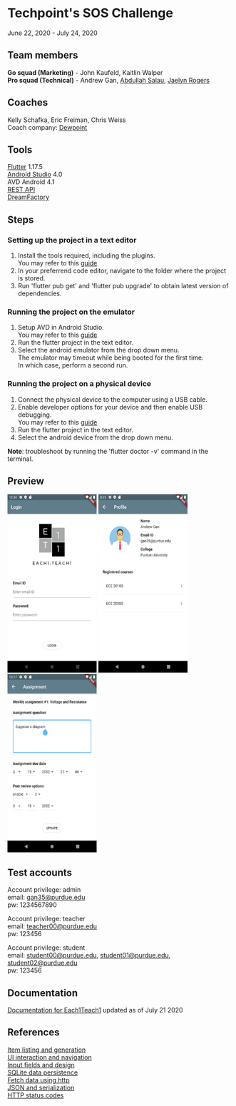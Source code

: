 # Techpoint's SOS Challenge
June 22, 2020 - July 24, 2020  

## Team members  
**Go squad (Marketing)** - John Kaufeld, Kaitlin Walper  
**Pro squad (Technical)** - Andrew Gan, [Abdullah Salau](https://github.com/abdullah-salau), [Jaelyn Rogers](https://github.com/jrogers230)  

## Coaches
Kelly Schafka, Eric Freiman, Chris Weiss  
Coach company: [Dewpoint](https://www.dewpoint.com/)  

## Tools
[Flutter](https://flutter.dev/docs) 1.17.5  
[Android Studio](https://developer.android.com/studio) 4.0  
AVD Android 4.1  
[REST API](https://restfulapi.net/)  
[DreamFactory](https://www.dreamfactory.com/)

## Steps
### Setting up the project in a text editor
1. Install the tools required, including the plugins.  
You may refer to this [guide](https://flutter.dev/docs/get-started/install)  
2. In your preferrend code editor, navigate to the folder where the project is stored.  
3. Run 'flutter pub get' and 'flutter pub upgrade' to obtain latest version of dependencies.  
### Running the project on the emulator 
1. Setup AVD in Android Studio.  
You may refer to this [guide](https://developer.android.com/studio/run/managing-avds)  
2. Run the flutter project in the text editor.
3. Select the android emulator from the drop down menu.  
The emulator may timeout while being booted for the first time.  
In which case, perform a second run.
### Running the project on a physical device
1. Connect the physical device to the computer using a USB cable.
2. Enable developer options for your device and then enable USB debugging.  
You may refer to this [guide](https://developer.android.com/studio/debug/dev-options)
3. Run the flutter project in the text editor.
4. Select the android device from the drop down menu.  
  
**Note**: troubleshoot by running the 'flutter doctor -v' command in the terminal.

## Preview
<kbd><img src="https://github.com/Andrew-Gan/techpoint-sos/blob/master/img/preview_login.png" width=200 height=400 /></kbd>
<kbd><img src="https://github.com/Andrew-Gan/techpoint-sos/blob/master/img/preview_profile.png" width=200 height=400 /></kbd>
<kbd><img src="https://github.com/Andrew-Gan/techpoint-sos/blob/master/img/preview_assignment.png" width=200 height=400 /></kbd>

## Test accounts
Account privilege: admin  
email: gan35@purdue.edu  
pw: 1234567890  

Account privilege: teacher  
email: teacher00@purdue.edu  
pw: 123456  
  
Account privilege: student  
email: student00@purdue.edu, student01@purdue.edu, student02@purdue.edu  
pw: 123456  

## Documentation
[Documentation for Each1Teach1](https://andrew-gan.github.io/techpoint-sos) updated as of July 21 2020

## References
[Item listing and generation](https://codelabs.developers.google.com/codelabs/first-flutter-app-pt1)  
[UI interaction and navigation](https://codelabs.developers.google.com/codelabs/first-flutter-app-pt2)  
[Input fields and design](https://github.com/flutter-devs/flutter_profileview_demo)  
[SQLite data persistence](https://flutter.dev/docs/cookbook/persistence/sqlite)  
[Fetch data using http](https://flutter.dev/docs/cookbook/networking/fetch-data)  
[JSON and serialization](https://flutter.dev/docs/development/data-and-backend/json)  
[HTTP status codes](https://en.wikipedia.org/wiki/List_of_HTTP_status_codes#1xx_Informational_response)  
